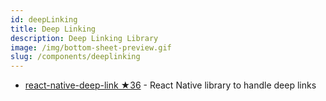 ```yaml
---
id: deepLinking
title: Deep Linking
description: Deep Linking Library
image: /img/bottom-sheet-preview.gif
slug: /components/deeplinking
---
```


- [react-native-deep-link ★36](https://github.com/Starotitorov/react-native-deep-link) - React Native library to handle deep links
